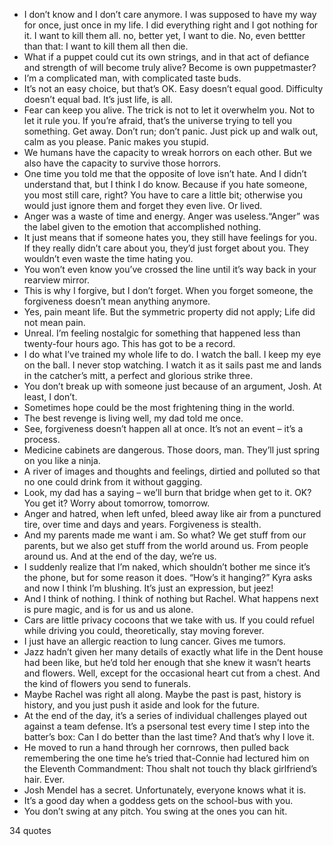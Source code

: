  - I don’t know and I don’t care anymore. I was supposed to have my way for once, just once in my life. I did everything right and I got nothing for it. I want to kill them all. no, better yet, I want to die. No, even bettter than that: I want to kill them all then die.
 - What if a puppet could cut its own strings, and in that act of defiance and strength of will become truly alive? Become is own puppetmaster?
 - I’m a complicated man, with complicated taste buds.
 - It’s not an easy choice, but that’s OK. Easy doesn’t equal good. Difficulty doesn’t equal bad. It’s just life, is all.
 - Fear can keep you alive. The trick is not to let it overwhelm you. Not to let it rule you. If you’re afraid, that’s the universe trying to tell you something. Get away. Don’t run; don’t panic. Just pick up and walk out, calm as you please. Panic makes you stupid.
 - We humans have the capacity to wreak horrors on each other. But we also have the capacity to survive those horrors.
 - One time you told me that the opposite of love isn’t hate. And I didn’t understand that, but I think I do know. Because if you hate someone, you most still care, right? You have to care a little bit; otherwise you would just ignore them and forget they even live. Or lived.
 - Anger was a waste of time and energy. Anger was useless.“Anger” was the label given to the emotion that accomplished nothing.
 - It just means that if someone hates you, they still have feelings for you. If they really didn’t care about you, they’d just forget about you. They wouldn’t even waste the time hating you.
 - You won’t even know you’ve crossed the line until it’s way back in your rearview mirror.
 - This is why I forgive, but I don’t forget. When you forget someone, the forgiveness doesn’t mean anything anymore.
 - Yes, pain meant life. But the symmetric property did not apply; Life did not mean pain.
 - Unreal. I’m feeling nostalgic for something that happened less than twenty-four hours ago. This has got to be a record.
 - I do what I’ve trained my whole life to do. I watch the ball. I keep my eye on the ball. I never stop watching. I watch it as it sails past me and lands in the catcher’s mitt, a perfect and glorious strike three.
 - You don’t break up with someone just because of an argument, Josh. At least, I don’t.
 - Sometimes hope could be the most frightening thing in the world.
 - The best revenge is living well, my dad told me once.
 - See, forgiveness doesn’t happen all at once. It’s not an event – it’s a process.
 - Medicine cabinets are dangerous. Those doors, man. They’ll just spring on you like a ninja.
 - A river of images and thoughts and feelings, dirtied and polluted so that no one could drink from it without gagging.
 - Look, my dad has a saying – we’ll burn that bridge when get to it. OK? You get it? Worry about tomorrow, tomorrow.
 - Anger and hatred, when left unfed, bleed away like air from a punctured tire, over time and days and years. Forgiveness is stealth.
 - And my parents made me want i am. So what? We get stuff from our parents, but we also get stuff from the world around us. From people around us. And at the end of the day, we’re us.
 - I suddenly realize that I’m naked, which shouldn’t bother me since it’s the phone, but for some reason it does. “How’s it hanging?” Kyra asks and now I think I’m blushing. It’s just an expression, but jeez!
 - And I think of nothing. I think of nothing but Rachel. What happens next is pure magic, and is for us and us alone.
 - Cars are little privacy cocoons that we take with us. If you could refuel while driving you could, theoretically, stay moving forever.
 - I just have an allergic reaction to lung cancer. Gives me tumors.
 - Jazz hadn’t given her many details of exactly what life in the Dent house had been like, but he’d told her enough that she knew it wasn’t hearts and flowers. Well, except for the occasional heart cut from a chest. And the kind of flowers you send to funerals.
 - Maybe Rachel was right all along. Maybe the past is past, history is history, and you just push it aside and look for the future.
 - At the end of the day, it’s a series of individual challenges played out against a team defense. It’s a psersonal test every time I step into the batter’s box: Can I do better than the last time? And that’s why I love it.
 - He moved to run a hand through her cornrows, then pulled back remembering the one time he’s tried that-Connie had lectured him on the Eleventh Commandment: Thou shalt not touch thy black girlfriend’s hair. Ever.
 - Josh Mendel has a secret. Unfortunately, everyone knows what it is.
 - It’s a good day when a goddess gets on the school-bus with you.
 - You don’t swing at any pitch. You swing at the ones you can hit.

34 quotes